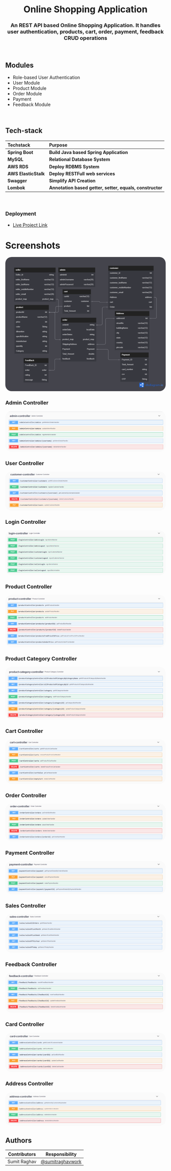 <h1 align="center">Online Shopping Application</h1>
<h3 align="center">An REST API based Online Shopping Application. It handles user authentication, products, cart, order, payment, feedback CRUD operations</h3>
<br>

## Modules
- Role-based User Authentication
- User Module
- Product Module
- Order Module
- Payment
- Feedback Module

<br>

<h2 align="left">Tech-stack</h2>
<h4 align="left">

| Techstack|Purpose |
| ------|------ |
| Spring Boot | Build Java based Spring Application |
| MySQL |Relational Database System |
| AWS RDS |Deploy RDBMS System |
| AWS ElasticStalk| Deploy RESTFull web services |
| Swagger|Simplify API Creation |
| Lombok|Annotation based getter, setter, equals, constructor |

</h4>
<br>

### Deployment

- [Live Project Link](http://busdb-env.eba-3j79v3zc.ap-south-1.elasticbeanstalk.com/swagger-ui/)

<h1 align="left">Screenshots</h1>

<p align="center"> <img src="./web_content/db_diagram.png" alt="Class Diagram" style="border-radius:20px"/> </p>

### Admin Controller

<p align="center"> <img src="./web_content/controllers/admin_controller.png" alt="Admin Controller" style="border-radius:20px"/> </p>

### User Controller

<p align="center"> <img src="./web_content/controllers/customer_controller.png" alt="User Controller" style="border-radius:20px"/> </p>

### Login Controller

<p align="center"> <img src="./web_content/controllers/login_controller.png" alt="Login Controller" style="border-radius:20px"/> </p>

### Product Controller

<p align="center"> <img src="./web_content/controllers/product_controller.png" alt="Bus Controller" style="border-radius:20px"/> </p>

### Product Category Controller

<p align="center"> <img src="./web_content/controllers/category_controller.png" alt="Route Controller" style="border-radius:20px"/> </p>

### Cart Controller

<p align="center"> <img src="./web_content/controllers/cart_controller.png" alt="Reservation Controller" style="border-radius:20px"/> </p>

### Order Controller

<p align="center"> <img src="./web_content/controllers/order_controller.png" alt="Reservation Controller" style="border-radius:20px"/> </p>

### Payment Controller

<p align="center"> <img src="./web_content/controllers/payment_controller.png" alt="Reservation Controller" style="border-radius:20px"/> </p>

### Sales Controller

<p align="center"> <img src="./web_content/controllers/sales_controller.png" alt="Reservation Controller" style="border-radius:20px"/> </p>

### Feedback Controller

<p align="center"> <img src="./web_content/controllers/feedback_controller.png" alt="Feedback Controller" style="border-radius:20px"/> </p>

### Card Controller

<p align="center"> <img src="./web_content/controllers/card_controller.png" alt="Reservation Controller" style="border-radius:20px"/> </p>

### Address Controller

<p align="center"> <img src="./web_content/controllers/address_controller.png" alt="Reservation Controller" style="border-radius:20px"/> </p>


## Authors

| Contributors|Responsibility |
| ------|------ |
| Sumit Raghav | [@sumitraghavwork](https://github.com/sumitraghavwork) |

